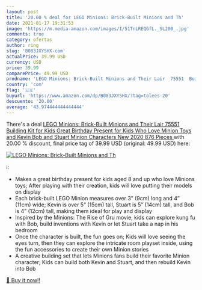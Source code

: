 ```yaml
---
layout: post
title: '20.00 % deal for LEGO Minions: Brick-Built Minions and Th'
date: 2021-01-17 19:31:53
image: 'https://m.media-amazon.com/images/I/51TnLREQGfL._SL200_.jpg'
comments: true
category: ofertas
author: ring
slug: 'B083JXYSHX-com'
actualPrice: 39.99 USD
currency: USD
price: 39.99
comparePrice: 49.99 USD
prodname: 'LEGO Minions: Brick-Built Minions and Their Lair  75551  Building Kit for Kids  Great Birthday Present for Kids Who Love Minion Toys and Kevin  Bob and Stuart Minion Characters  New 2020  876 Pieces '
country: 'com'
flag: '🇺🇸'
buyurl: 'https://www.amazon.com/dp/B083JXYSHX/?tag=tolees-20'
descuento: '20.00'
average: '43.974444444444444'
---
```


There's a deal [LEGO Minions: Brick-Built Minions and Their Lair  75551  Building Kit for Kids  Great Birthday Present for Kids Who Love Minion Toys and Kevin  Bob and Stuart Minion Characters  New 2020  876 Pieces ](https://www.amazon.com/dp/B083JXYSHX/?tag=tolees-20)  with  20.00 % discount, final price tag of  39.99 USD (original: 49.99 USD) here:

[![LEGO Minions: Brick-Built Minions and Th](https://m.media-amazon.com/images/I/51TnLREQGfL._SL200_.jpg)](https://www.amazon.com/dp/B083JXYSHX/?tag=tolees-20)

ℹ️:

- Makes a great birthday present for kids aged 8 and up who love Minions toys; After playing with their creation, kids will love putting their models on display
- Each brick-built LEGO Minion measures over 3” (9cm) long and 4” (11cm) wide; Kevin is over 5” (15cm) tall, Stuart is 5” (14cm) tall, and Bob is 4” (12cm) tall, making them ideal for play and display
- Inspired by the Minions: The Rise of Gru movie, kids can explore kung fu with Bob, build inventions with Kevin or let Stuart take a nap in his bedroom
- Once the character is built, the fun goes on; Kids will love seeing the eyes turn, then they can explore the intricate room playset inside, using the fun accessories to create their own Minion stories
- A creative building set that lets Minions fans build their favorite Minion character; Kids can build both Kevin and Stuart, and then rebuild Kevin into Bob

[🛒 Buy it now!!](https://www.amazon.com/dp/B083JXYSHX/?tag=tolees-20)
